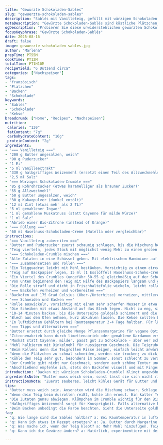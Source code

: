 ```yaml
---
title: "Gewürzte Schokoladen-Sablés"
slug: "gewuerzte-schokoladen-sables"
description: "Sablés mit Vanilleteig, gefüllt mit würzigem Schokoladen-Crumble und einer Haselnuss-Schoko-Creme. Knusprig, mürbe, mit einem Hauch Zimt, Ingwer und Cayenne. Ca. 6 Dutzend Stück. Die Teigmenge wurde leicht reduziert, Mehlsorten teilweise ersetzt, Gewürze angepasst. Perfekt zum Kaffee oder Tee, auch gut lagerfähig. Traditionell französisch, aber mit persönlicher Note verändert."
metaDescription: "Gewürzte Schokoladen-Sablés sind köstliche Plätzchen mit würzigem Schokoladen-Crumble, perfekt für Kaffeepausen"
ogDescription: "Probieren Sie diese unwiderstehlichen gewürzten Schokoladen-Sablés, die beim Backen herrlich duften und zum Kaffee passen"
focusKeyphrase: "Gewürzte Schokoladen-Sablés"
date: 2025-08-16
draft: false
image: gewuerzte-schokoladen-sables.jpg
author: "Marlena"
prepTime: PT55M
cookTime: PT12M
totalTime: PT1H10M
recipeYield: "6 Dutzend circa"
categories: ["Nachspeisen"]
tags:
- "französisch"
- "Plätzchen"
- "Backen"
- "Schokolade"
keywords:
- "Sablés"
- "Schokolade"
- "Kekse"
breadcrumb: ["Home", "Recipes", "Nachspeisen"]
nutrition: 
 calories: "130"
 fatContent: "7g"
 carbohydrateContent: "16g"
 proteinContent: "2g"
ingredients:
- "=== Vanilleteig ==="
- "200 g Butter ungesalzen, weich"
- "90 g Puderzucker"
- "1 Ei"
- "5 ml Vanilleextrakt"
- "330 g halbgriffiges Weizenmehl (ersetzt einen Teil des Allzweckmehls für mehr Knusprigkeit)"
- "2,5 ml Salz"
- "=== Würziges Schokoladen-Crumble ==="
- "85 g Rohrohrzucker (etwas karamelliger als brauner Zucker)"
- "55 g Allzweckmehl"
- "50 g Butter ungesalzen, weich"
- "30 g Kakaopulver (dunkel entölt)"
- "12 ml Zimt (etwas mehr als 2 TL)"
- "5 ml gemahlener Ingwer"
- "1 ml gemahlene Muskatnuss (statt Cayenne für milde Würze)"
- "1 ml Salz"
- "Abrieb einer Bio-Zitrone (instead of Orange)"
- "=== Füllung ==="
- "60 ml Haselnuss-Schokoladen-Creme (Nutella oder vergleichbar)"
instructions:
- "=== Vanilleteig zubereiten ==="
- "Butter und Puderzucker zuerst schaumig schlagen, bis die Mischung heller wird und feine Bläschen bildet. Das Ei und Vanilleextrakt zugeben, langsam mischen. Wenn zu schnell, gerinnt die Masse, also vorsichtig. Danach Mehl und Salz auf kleinster Stufe untermengen, nur bis der Teig gerade zusammenkommt. Nicht zu viel kneten, sonst wird der Teig zäh."
- "Teig vierteln, jedes Stück mit möglichst wenig Mehl zu einem groben Quadrat formen, in Frischhaltefolie wickeln und mindestens 50 Minuten in den Kühlschrank legen. Kälteschock zwingt das Gluten zur Ruhe, sonst reissen die Stücke beim Ausrollen."
- "=== Schokoladen-Crumble mischen ==="
- "Alle Zutaten in eine Schüssel geben. Mit elektrischem Handmixer auf niedriger Stufe verrühren, bis eine krümelige Struktur entsteht. Wichtig: Nicht gleich vollständig vermischen, Klümpchen geben Textur. Zimmertemperatur reicht, abdecken, damit keine Kruste entsteht."
- "=== Zusammensetzen und rollen ==="
- "Ein Teigquadrat leicht mit Mehl bestäuben. Vorsichtig zu einem circa 18-20 cm Quadrat ausrollen, nicht dünner als 3 mm. Zu dünn - reisst, zu dick - wird schwer zu rollen."
- "Teig auf Backpapier legen, 15 ml (1 Esslöffel) Haselnuss-Schoko-Creme aufstreichen, dabei oben einen Rand von ca. 2 cm frei lassen."
- "Ein Viertel des Crumbles (ungefähr 50-55 g) gleichmäßig auf der Schoko-Creme verteilen und leicht andrücken. Zu fest pressen verhindert schöne Krümelstruktur, zu locker fällt beim Rollen auseinander. Hier habe ich gelernt: Ein guter Mittelweg ist entscheidend."
- "Von unten beginnend den Teig mit Hilfe des Backpapiers langsam und gleichmäßig aufrollen, dabei den Crumble einschließen. Risse sind kein Problem; falls welche entstehen, lege ich die Teigenden einfach mit dem Finger zusammen oder wachse sie minimal mit Wasser ein."
- "Die Rolle straff und dicht in Frischhaltefolie wickeln, leicht rollen, um eine gleichmäßige, runde Form zu formen. Mindestens 1 Stunde kühlen oder bis fest genug zum Schneiden. Man kann sie auch einfrieren, für längere Aufbewahrung praktisch."
- "=== Backofen vorheizen und vorbereiten ==="
- "Backofen auf 175 Grad Celsius (Ober-/Unterhitze) vorheizen, mittlere Schiene. Backblech mit Backpapier oder Silikonmatte auslegen."
- "=== Schneiden und Backen ==="
- "Rolle auswickeln, vorsichtig mit einem sehr scharfen Messer in etwa 1 cm dicke Scheiben schneiden. Messer zwischendurch kurz abwischen, damit keine Krümel oder Schoko-Creme kleben bleiben."
- "Die Scheiben mit etwas Abstand auf das Blech legen. Nicht zu eng, sie gehen leicht auf oder verbreitern sich."
- "10-14 Minuten backen, bis die Unterseite goldgelb schimmert und die Seiten minimal gebräunt sind. Die Oberfläche bleibt meist eher matt. Nach 10 Minuten immer mal mit dem Auge kontrollieren, Backofen variieren stark."
- "Blech aus dem Ofen nehmen, kurz abkühlen lassen. Die Kekse sollten beim Anfassen noch leicht weich sein, härten beim Auskühlen noch nach."
- "In luftdichten Behältern bei Raumtemperatur 3-4 Tage haltbar. Für längere Lagerung in Gefrierbeutel – so bleiben sie frisch und schnappen nicht an Feuchtigkeit."
- "=== Tipps und Alternativen ==="
- "Butter ersetzt durch gleiche Menge Pflanzenmargarine für vegane Option, dabei etwas mehr Puderzucker, da Margarine süßer ist."
- "Zitronenabrieb kann durch limettenabrieb oder gemahlene Kardamom ersetzt werden."
- "Muskat statt Cayenne, milder, passt gut zu Schokolade - aber wer Schärfe mag, etwas Cayenne rein."
- "Mehl halbieren mit Dinkelmehl für nussigeren Geschmack. Die Teigruhe verlängern, sonst klebt der Dinkel mehr."
- "Beim Rollen: Wenn die Teigrollen Risse zeigen, einfach leicht anwärmen oder mit nassen Fingern glattstreichen."
- "Wenn die Plätzchen zu schmal schneiden, werden sie trocken; zu dick, roh in der Mitte."
- "Kühle den Teig sehr gut, besonders im Sommer, sonst schlecht zu verarbeiten."
- "Der Crumble gibt nicht nur Geschmack, sondern auch schöne Textur und bissige Überraschungen in den Sablés."
- "Abschließend empfehle ich, stets den Backofen visuell und mit Fingerdruck am Keksrand zu prüfen – das ist besser als stur Zeit."
introduction: "Backen mit würzigem Schokoladen-Crumble? Klingt ungewöhnlich, aber bringt Tiefe und Textur, die man bei Standart-Sablés nicht hat. Ich habe oft probiert, die Balance zwischen mürbem Vanilleteig und knusprigem Herz hinzubekommen. Deshalb weniger Zucker, mehr Zimt und das Muskat statt Cayenne – so passt die Schokoladenfüllung besser zum Teig. Das Rollen erfordert ein bisschen Geduld, gerade wenn man Risse vermeidet. Ein bisschen Übung und man spürt, wann der Teig die richtige Spannung hat. Das Zesten der Zitrone statt Orange gibt Frische. Beim Backen gilt: Behalten die Farbe, sind außen fest und innen noch zart – dann raus. Normale Backzeiten immer nur Richtwerte, auf Textur achten. So gelingen mürbe Sablés mit aromatischem Crunch für Kaffee oder Tee."
ingredientsNote: "Butter muss weich sein, sonst lässt sie sich nicht richtig aufschlagen; Margarine funktioniert, aber Geschmack verändert sich leicht. Halbgriffiges Mehl für besseren Biss, aber normales Mehl geht auch. Rohrohrzucker für besseren Karamellgeschmack, stattdessen brauner Zucker geht auch. Der Crumble ist zentral: nicht zu fein vermischen, Klümpchen sollen bleiben. Danach gut kühlen, sonst verteilt sich der Crumble nicht beim Rollen. Essenziell: Frischhaltefolie gut und luftdicht, sonst werden die Rollen spröde oder brechen beim Schneiden. Tipp: Teig vor dem Ausrollen nochmals kalt stellen, dann leichter und weniger klebrig. Ersatz der Orange durch Zitrone bringt frische leichte Säure statt Süße. Haselnuss-Schoko-Creme nach Geschmack – auch Mandelcreme oder reine Schokolade dünn geschmolzen möglich. Meersalz statt normalem Salz harmoniert besser mit Süße der Creme. Muskat verleiht, verbessert Zimt-Ingwer Mischung, kann Cayenne ersetzen, wenn man keine Schärfe will."
instructionsNote: "Zuerst sauberes, leicht kühles Gerät für Butter und Zucker verwenden. Schaumig schlagen ist nicht einfach – dauert, bis die Mischung heller wird und sich Volumen bildet. Nicht übers Knie brechen, schlechte Schaumbildung macht matschigen Teig. Ei langsam einrühren, sonst gerinnt Masse. Mehlintegration vorsichtig, alles zart greifen. Den Teig nur so lange kneten, bis er anfängt zu halten, sonst klebt und wird zäh. Rollen der Teigplatten am besten auf gut bemehltem Papier – ohne Papier könnte kleben. Beim Auftragen der Creme den Rand frei lassen, hilft beim Rolle verschließen. Crumble punktuell und nicht zu gleichmäßig verteilen, sonst bleibt der Crunch beim Backen aus. Beim Rollen darauf achten, nicht zu fest, sonst zerbrechen die Sablés, zu locker, fallen auseinander. Frischhaltefolienwickel sorgt für Feuchtigkeit und Form. Nach der Kühlung dünn schneiden, sauberes scharfes Messer nehmen, ggf. mit heißem Wasser abwischen um braune Flecken zu vermeiden. Beim Backen auf die Unterseite achten – sie zeigt Färbung als erste Backgradwarnung. Nach dem Backen kurz auf dem Blech lassen, nicht sofort bewegen – sonst brechen die Sablés leicht. Abkühlen unbedingt bei Raumtemperatur, im Kühlschrank werden sie zu hart und verlieren Aroma. Diese Schritte kann man nicht überspringen, weil das Ergebnis sonst nicht stimmt."
tips:
- "Butter muss weich sein. Ansonsten wird die Mischung schwer. Schlage sie gut, bis sie schaumig ist. Der Teig klebt sonst mehr. Weichheit ist entscheidend für gute Sablés. Alternativ kann Pflanzenmargarine verwendet werden. Sie verändert den Geschmack etwas, aber geht auch."
- "Wenn dein Teig beim Ausrollen reißt, kühle ihn erneut. Ein kalter Teig ist einfacher zu handhaben. Teigplatten müssen gut gekühlt werden, um die perfekte Konsistenz zu erreichen. Sie werden durch Kälteschock geschmeidig. Wenn die Temperaturen steigen, auch im Sommer aufpassen."
- "Die Zutaten genau abwiegen. Klümpchen im Crumble wichtig für den Biss. Zu grob, funktioniert nicht; zu fein, dann fehlt der Crunch. Zitrone statt Orange für Frische. Das Ausrollen braucht Übung. Ausrollen auf Backpapier erleichtert das Handhaben."
- "Halbgriffiges Weizenmehl sorgt für Knusprigkeit. Falls alternative Mehle verwendet werden, achte auf die Konsistenz. Dinkelmehl könnte mehr Feuchtigkeit binden. Das Verhältnis zu anderen Mehlsorten anpassen. Mehlmenge verändert die Textur."
- "Beim Backen unbedingt die Farbe beachten. Sieht die Unterseite goldbraun aus, dann sind sie bereit. Nach dem Backen leicht abkühlen lassen. Gehen die Kekse gleich nach dem Backen auf das Gitter, es kann schnell zu Brüchen kommen. Langsame Umstellung ist wichtig."
faq:
- "q: Wie lange sind die Sablés haltbar? a: Bei Raumtemperatur in luftdichten Behältern 3-4 Tage. Im Gefrierbeutel, länger frisch. Feuchtigkeit meiden. Einfrieren praktisch."
- "q: Kann ich etwas im Rezept ersetzen? a: Ja, Butter durch Margarine. Recht unkompliziert; sie schmecken trotzdem gut. Zitronenabrieb funktioniert auch mit Limette. Muskat statt Cayenne - milde Variante."
- "q: Was mache ich, wenn der Teig klebt? a: Mehr Mehl hinzufügen. Teig gut kühlen. Kurz in den Kühlschrank legen, einfache Lösung. Dann ist das Rollen einfacher, weniger klebrig. Wartezeit ist wichtig."
- "q: Kann ich die Gewürze ändern? a: Natürlich, experimentiere mit deinem Geschmack. Zimt und Ingwer kann variieren. Wer mehr Schärfe will, Cayenne einfügen. Vor dem Backen prüfen; anpassen je nach Vorliebe."

---
```

